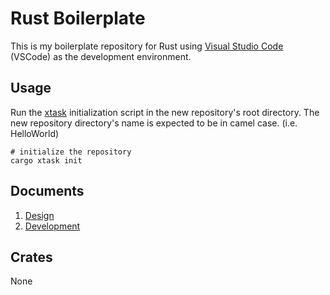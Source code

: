 # Rust Boilerplate

This is my boilerplate repository for Rust using [Visual Studio Code](https://code.visualstudio.com/) (VSCode) as the development environment.

## Usage

Run the [xtask](https://github.com/matklad/cargo-xtask) initialization script in the new repository's root directory. The new repository directory's name is expected to be in camel case. (i.e. HelloWorld)

```shell
# initialize the repository
cargo xtask init
```

## Documents

1. [Design](./wiki/design.md)
1. [Development](./wiki/development.md)

## Crates

None